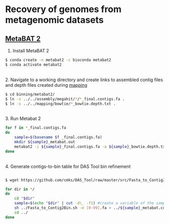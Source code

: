 # Recovery of genomes from metagenomic datasets

## [MetaBAT 2](https://www.ncbi.nlm.nih.gov/pmc/articles/PMC6662567/)

1. Install MetaBAT 2

```bash
$ conda create -n metabat2 -c bioconda metabat2
$ conda activate metabat2
```

\
2. Navigate to a working directory and create links to assembled contig files and depth files created during [mapping](https://github.com/dgittins/Metagenomics/blob/main/mappingBowtie.md)

```bash
$ cd binning/metabat2/
$ ln -s ../../assembly/megahit/*/*_final.contigs.fa .
$ ln -s ../../mapping/bowtie/*_bowtie.depth.txt .
```

\
3. Run Metabat 2

```bash
for f in *_final.contigs.fa
do 
	sample=$(basename $f _final.contigs.fa)
	mkdir ${sample}_metabat.out
	metabat2 -i ${sample}_final.contigs.fa -a ${sample}_bowtie.depth.txt -o ${sample}_metabat.out/${sample}_metabat --unbinned -t 20 >& ${sample}.metabat2.log.txt
done
```

\
4. Generate contigs-to-bin table for DAS Tool bin refinement 

```bash

$ wget https://github.com/cmks/DAS_Tool/raw/master/src/Fasta_to_Contig2Bin.sh #script to convert genome bins in fasta format to contigs-to-bin table

for dir in */
do
	cd "$dir"
	sample=$(echo "$dir" | cut -d\_ -f1) #create a variable of the sample name from the directory name
	sh ../Fasta_to_Contig2Bin.sh -e [0-99].fa > ../${sample}_metabat.contigs2bin.tsv #run Fasta_to_Contig2Bin script
	cd ../	
done
```
